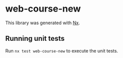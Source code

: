 # web-course-new

This library was generated with [Nx](https://nx.dev).

## Running unit tests

Run `nx test web-course-new` to execute the unit tests.
